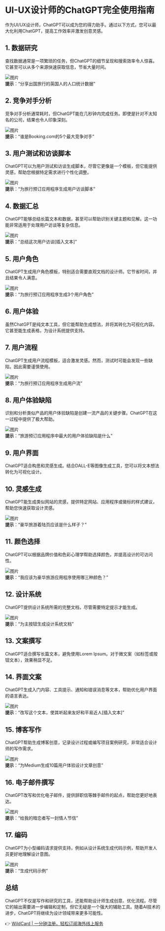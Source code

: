 # UI-UX设计师的ChatGPT完全使用指南

作为UI/UX设计师，ChatGPT可以成为您的得力助手。通过以下方式，您可以最大化利用ChatGPT，提高工作效率并激发创意灵感。

## 1. 数据研究
查找数据通常是一项繁琐的任务，但ChatGPT的细节呈现和搜索效率令人惊喜。它甚至可以从多个来源快速获取信息，节省大量时间。

![图片](https://bbtdd.com/img/488553203154904.webp)  
**提示**：“分享出国旅行的英国人的人口统计数据”

## 2. 竞争对手分析
竞争对手分析通常耗时，但ChatGPT能在几秒钟内完成任务。即使是针对不太知名的公司，结果也令人印象深刻。

![图片](https://bbtdd.com/img/0965065564802.webp)  
**提示**：“谁是Booking.com的5个最大竞争对手”

## 3. 用户测试和访谈脚本
ChatGPT可以为用户测试和访谈生成脚本，尽管它更像是一个模板，但它能提供灵感，帮助您根据特定需求进行个性化调整。

![图片](https://bbtdd.com/img/93080983944247.webp)  
**提示**：“为旅行预订应用程序生成用户访谈脚本”

## 4. 数据汇总
ChatGPT能够总结长篇文本和数据，甚至可以帮助识别关键主题和见解。这一功能非常适用于处理用户访谈等复杂信息。

![图片](https://bbtdd.com/img/5729500176976937.webp)  
**提示**：“总结这次用户访谈[插入文本]”

## 5. 用户角色
ChatGPT生成用户角色模板，特别适合需要直观文档的设计师。它节省时间，并且结果令人满意。

![图片](https://bbtdd.com/img/57627106483.webp)  
**提示**：“为旅行预订应用程序生成3个用户角色”

## 6. 用户体验
虽然ChatGPT是纯文本工具，但它能帮助生成想法，并将其转化为可视化内容。它甚至能生成表格，为设计系统提供支持。

## 7. 用户流程
ChatGPT生成用户流程模板，适合激发灵感。然而，测试时可能会发现一些缺陷，因此需要谨慎使用。

![图片](https://bbtdd.com/img/668774071340081.webp)  
**提示**：“为旅行预订应用程序生成用户流”

## 8. 用户体验缺陷
识别和分析类似产品的用户体验缺陷是创建一流产品的关键步骤。ChatGPT在这一过程中提供了极大帮助。

![图片](https://bbtdd.com/img/85953999486.webp)  
**提示**：“旅游预订应用程序中最大的用户体验缺陷是什么”

## 9. 用户界面
ChatGPT适合构思和灵感生成。结合DALL-E等图像生成工具，您可以将文本想法转化为可视化设计。

## 10. 灵感生成
ChatGPT能生成类似网站的灵感，提供特定网站、应用程序或徽标的样式建议，帮助您快速获取设计灵感。

![图片](https://bbtdd.com/img/294444596.webp)  
**提示**：“豪华旅游着陆页应该是什么样子？”

## 11. 颜色选择
ChatGPT可以根据品牌价值和色彩心理学帮助选择颜色，并提高设计的可访问性。

![图片](https://bbtdd.com/img/9395975103.webp)  
**提示**：“我应该为豪华旅游应用程序使用哪三种颜色？”

## 12. 设计系统
ChatGPT提供设计系统所需的完整文档，尽管需要特定提示才能生成。

![图片](https://bbtdd.com/img/187173278595926.webp)  
**提示**：“为主按钮生成设计系统文档”

## 13. 文案撰写
ChatGPT适合撰写长篇文本，避免使用Lorem Ipsum。对于微文案（如标签或按钮文本），效果稍显不足。

## 14. 界面文案
ChatGPT生成入门内容、工具提示、通知和错误消息等文本，帮助优化用户界面的语言表达。

![图片](https://bbtdd.com/img/9593653396990028.webp)  
**提示**：“改写这个文本，使其听起来友好和平易近人[插入文本]”

## 15. 博客写作
ChatGPT帮助生成博客创意，记录设计过程或编写项目案例研究，非常适合设计师的写作需求。

![图片](https://bbtdd.com/img/1427286938477073.webp)  
**提示**：“为Medium生成10篇用户体验设计文章创意”

## 16. 电子邮件撰写
ChatGPT改写和优化电子邮件，提供辞职信等棘手邮件的起点，帮助您更好地表达。

![图片](https://bbtdd.com/img/3226051848.webp)  
**提示**：“给我的暗恋者写一封情人节信”

## 17. 编码
ChatGPT为小型编码请求提供支持，例如从设计系统生成代码示例，帮助开发人员更好地理解设计意图。

![图片](https://bbtdd.com/img/6157330842901.webp)  
**提示**：“生成代码示例”

## 总结
ChatGPT不仅是写作和研究的工具，还能帮助设计师生成创意、优化流程。尽管它的输出需要进一步编辑和定制，但它无疑是一个强大的辅助工具。随着AI技术的进步，ChatGPT将继续为设计领域带来更多可能性。

👉 [WildCard | 一分钟注册，轻松订阅海外线上服务](https://bbtdd.com/WildCard)